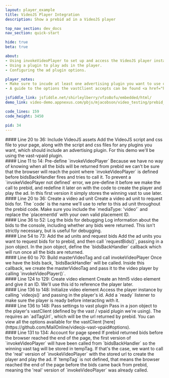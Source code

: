 ```yaml
---
layout: player_example
title: VideoJS Player Integration
description: Show a prebid ad in a VideoJS player

top_nav_section: dev_docs
nav_section: quick-start

hide: true
beta: true

about:
- Using invokeVideoPlayer to set up and access the VideoJS player instance.
- Using a plugin to play ads in the player.
- Configuring the ad plugin options.

player_notes:
- Make sure to incude at least one advertising plugin you want to use on the page. For this demo, we're using the <a href="https://github.com/MailOnline/videojs-vast-vpaid">Mail Online vast/vpaid plugin</a>.
- A guide to the options the vastClient accepts can be found <a href="https://github.com/MailOnline/videojs-vast-vpaid#options">here</a>.

jsfiddle_link: jsfiddle.net/shirleylberry/vfzo8ofu/embedded/html/
demo_link: video-demo.appnexus.com/pbjs/mjacobson/video_testing/prebid_video_videojs_new.html

code_lines: 159
code_height: 3450

pid: 34
---
```

<div markdown="1" style="top:200px" class="pl-doc-entry">
#### Line 20 to 36: Include VideoJS assets
Add the VideoJS script and css file to your page, along with the script and css files for any plugins you want, which should include an advertising plugin. For this demo we'll be using the vast-vpaid plugin.
</div>

<div markdown="1" style="top:500px" class="pl-doc-entry">
#### Line 11 to 14: Pre-define `invokeVideoPlayer`
Because we have no way of knowing when all the bids will be returned from prebid we can't be sure that the browser will reach the point where `invokeVideoPlayer` is defined before bidsBackHandler fires and tries to call it. To prevent a `invokeVideoPlayer not defined` error, we pre-define it before we make the call to prebid, and redefine it later on with the code to create the player and play the ad. In this first version it simply stores the winning vast to use later.
</div>

<div markdown="1" style="top:800px" class="pl-doc-entry">
#### Line 20 to 36: Create a video ad unit
Create a video ad unit to request bids for. The `code` is the name we'll use to refer to this ad unit throughout the prebid code. Make sure you include the `mediaType: 'video'` and replace the `placementId` with your own valid placement ID.
</div>

<div markdown="1" style="top:1100px" class="pl-doc-entry">
#### Line 36 to 52: Log the bids for debugging
Log information about the bids to the console, including whether any bids were returned. This isn't strictly necessary, but is useful for debugging.
</div>

<div markdown="1" style="top:1500px" class="pl-doc-entry">
#### Line 54 to 73: Add the ad units and request bids
Add the ad units you want to request bids for to prebid, and then call `requestBids()`, passing in a json object. In the json object, define the `bidsBackHandler` callback which will run once all the bids are returned.
</div>

<div markdown="1" style="top:1650px" class="pl-doc-entry">
#### Line 60 to 70: Build masterVideoTag and call invokeVideoPlayer
Once we have the bids back, `bidsBackHandler` will be called. Inside this callback, we create the masterVideoTag and pass it to the video player by calling `invokeVideoPlayer()`.
</div>

<div markdown="1" style="top:2625px" class="pl-doc-entry">
#### Line 124 to 129: Create video element
Create an html5 video element and give it an ID. We'll use this id to reference the player later. 
</div>

<div markdown="1" style="top:2850px" class="pl-doc-entry">
#### Line 136 to 148: Initialize video element
Access the player instance by calling `videojs()` and passing in the player's id. Add a `ready` listener to make sure the player is ready before interacting with it. 
</div>

<div markdown="1" style="top:2975px" class="pl-doc-entry">
#### Line 136 to 148: Pass settings to vast plugin
Pass in a json object to the player's vastClient (defined by the vast / vpaid plugin we're using). The requires an `adTagUrl`, which will be the url returned by prebid. You can view all the options available for the vastClient [here](https://github.com/MailOnline/videojs-vast-vpaid#options).
</div>

<div markdown="1" style="top:3175px" class="pl-doc-entry">
#### Line 131 to 134: Account for page speed
If prebid returned bids before the browser reached the end of the page, the first version of `invokeVideoPlayer` will have been called from `bidsBackHandler` so the winning vast tag will be stored in tempTag. If that's the case, we want to call the 'real' version of `invokeVideoPlayer` with the stored url to create the player and play the ad. If `tempTag` is not defined, that means the browser reached the end of the page before the bids came back from prebid, meaning the 'real' version of `invokeVideoPlayer` was already called.
</div>

